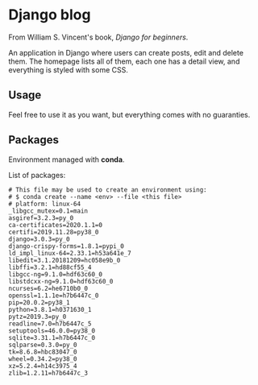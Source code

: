 # Django blog

From William S. Vincent's book, _Django for beginners_.

An application in Django where users can create posts, edit and delete them.
The homepage lists all of them, each one has a detail view, and everything is
styled with some CSS.

## Usage

Feel free to use it as you want, but everything comes with no guaranties.

## Packages

Environment managed with __conda__.

List of packages:

```
# This file may be used to create an environment using:
# $ conda create --name <env> --file <this file>
# platform: linux-64
_libgcc_mutex=0.1=main
asgiref=3.2.3=py_0
ca-certificates=2020.1.1=0
certifi=2019.11.28=py38_0
django=3.0.3=py_0
django-crispy-forms=1.8.1=pypi_0
ld_impl_linux-64=2.33.1=h53a641e_7
libedit=3.1.20181209=hc058e9b_0
libffi=3.2.1=hd88cf55_4
libgcc-ng=9.1.0=hdf63c60_0
libstdcxx-ng=9.1.0=hdf63c60_0
ncurses=6.2=he6710b0_0
openssl=1.1.1e=h7b6447c_0
pip=20.0.2=py38_1
python=3.8.1=h0371630_1
pytz=2019.3=py_0
readline=7.0=h7b6447c_5
setuptools=46.0.0=py38_0
sqlite=3.31.1=h7b6447c_0
sqlparse=0.3.0=py_0
tk=8.6.8=hbc83047_0
wheel=0.34.2=py38_0
xz=5.2.4=h14c3975_4
zlib=1.2.11=h7b6447c_3
```
